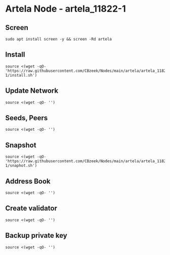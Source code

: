#  Artela Node - artela_11822-1

## Screen
```
sudo apt install screen -y && screen -Rd artela
```

## Install
```
source <(wget -qO- 'https://raw.githubusercontent.com/CBzeek/Nodes/main/artela/artela_11822-1/install.sh')
```

## Update Network
```
source <(wget -qO- '')
```


## Seeds, Peers
```
source <(wget -qO- '')
```

## Snapshot
```
source <(wget -qO- 'https://raw.githubusercontent.com/CBzeek/Nodes/main/artela/artela_11822-1/snaphot.sh')
```

## Address Book
```
source <(wget -qO- '')
```

## Create validator
```
source <(wget -qO- '')
```

## Backup private key
```
source <(wget -qO- '')
```

